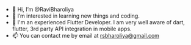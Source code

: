 - 👋 Hi, I’m @RaviBharoliya
- 👀 I’m interested in learning new things and coding.
- 🌱 I'm an experienced Flutter Developer. I am very well aware of dart, flutter, 3rd party API integration in mobile apps.
- 📫 You can contact me by email at rsbharoliya@gmail.com

<!---
RaviBharoliya/RaviBharoliya is a ✨ special ✨ repository because its `README.md` (this file) appears on your GitHub profile.
You can click the Preview link to take a look at your changes.
--->
